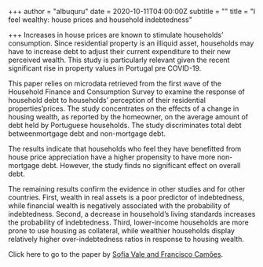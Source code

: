 +++
author = "albuquru"
date = 2020-10-11T04:00:00Z
subtitle = ""
title = "I feel wealthy: house prices and household indebtedness"

+++
Increases in house prices are known to stimulate households’ consumption. Since residential property is an illiquid asset, households may have to increase debt to adjust their current expenditure to their new perceived wealth. This study is particularly relevant given the recent significant rise in property values in Portugal pre COVID-19.

This paper relies on microdata retrieved from the first wave of the Household Finance and Consumption Survey to examine the response of household debt to households’ perception of their residential properties’prices. The study concentrates on the effects of a change in housing wealth, as reported by the homeowner, on the average amount of debt held by Portuguese households. The study discriminates total debt betweenmortgage debt and non-mortgage debt.

The results indicate that households who feel they have benefitted from house price appreciation have a higher propensity to have more non-mortgage debt. However, the study finds no significant effect on overall debt.

The remaining results confirm the evidence in other studies and for other countries. First, wealth in real assets is a poor predictor of indebtedness, while financial wealth is negatively associated with the probability of indebtedness. Second, a decrease in household’s living standards increases the probability of indebtedness. Third, lower-income households are more prone to use housing as collateral, while wealthier households display relatively higher over-indebtedness ratios in response to housing wealth.

Click here to go to the paper by [Sofia Vale and Francisco Camões](https://www.researchgate.net/publication/329174215_I_feel_wealthy_A_major_determinant_of_Portuguese_households%27_indebtedness).